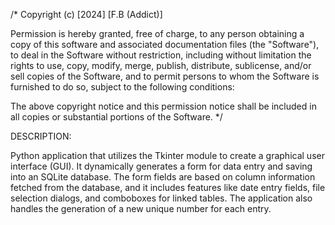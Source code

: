 /* Copyright (c) [2024] [F.B (Addict)]

Permission is hereby granted, free of charge, to any person obtaining a copy of this software and associated documentation files (the "Software"), to deal in the Software without restriction, including without limitation the rights to use, copy, modify, merge, publish, distribute, sublicense, and/or sell copies of the Software, and to permit persons to whom the Software is furnished to do so, subject to the following conditions:

The above copyright notice and this permission notice shall be included in all copies or substantial portions of the Software. */

DESCRIPTION:

Python application that utilizes the Tkinter module to create a graphical user interface (GUI). It dynamically generates a form for data entry and saving into an SQLite database. The form fields are based on column information fetched from the database, and it includes features like date entry fields, file selection dialogs, and comboboxes for linked tables. The application also handles the generation of a new unique number for each entry.
